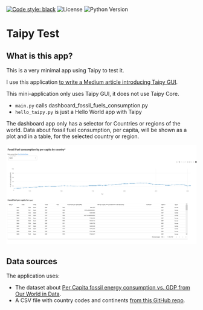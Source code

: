 [![Code style: black](https://img.shields.io/badge/code%20style-black-000000.svg)](https://github.com/psf/black)
![License](https://img.shields.io/badge/License-MIT-blue.svg)
![Python Version](https://img.shields.io/badge/Python-3.8%2B-blue.svg)

# Taipy Test

## What is this app?

This is a very minimal app using Taipy to test it.

I use this application [to write a Medium article introducing Taipy GUI](https://medium.com/better-programming/discovering-taipy-and-taipy-gui-e1b664765017).

This mini-application only uses Taipy GUI, it does not use Taipy Core.

* ```main.py``` calls dashboard_fossil_fuels_consumption.py
* ```hello_taipy.py``` is just a Hello World app with Taipy

The dashboard app only has a selector for Countries or regions of the world. Data about fossil fuel consumption, per capita, will be shown as a plot and in a table, for the selected country or region.

![mage of the dashoard](pics/GUI_app.png "The GUI app displayed in the browser")

## Data sources

The application uses:

* The dataset about [Per Capita fossil energy consumption vs. GDP from Our World in Data](https://ourworldindata.org/grapher/per-capita-fossil-energy-vs-gdp?).
* A CSV file with country codes and continents [from this GitHub repo](https://github.com/lukes/ISO-3166-Countries-with-Regional-Codes/blob/master/all/all.csv).
